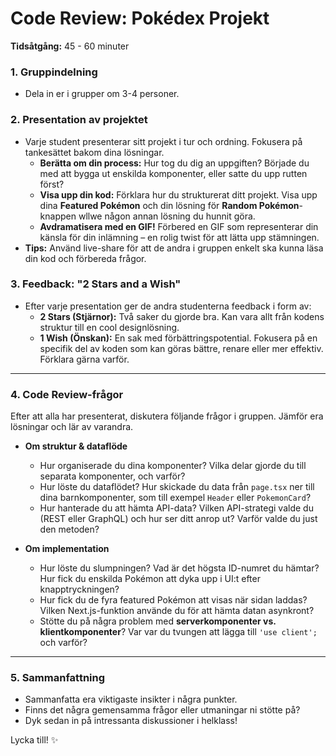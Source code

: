 # Code Review: Pokédex Projekt

**Tidsåtgång:** 45 - 60 minuter

### 1. Gruppindelning
* Dela in er i grupper om 3-4 personer.

### 2. Presentation av projektet
* Varje student presenterar sitt projekt i tur och ordning. Fokusera på tankesättet bakom dina lösningar.
    * **Berätta om din process:** Hur tog du dig an uppgiften? Började du med att bygga ut enskilda komponenter, eller satte du upp rutten först?
    * **Visa upp din kod:** Förklara hur du strukturerat ditt projekt. Visa upp dina **Featured Pokémon** och din lösning för **Random Pokémon**-knappen wllwe någon annan lösning du hunnit göra.
    * **Avdramatisera med en GIF!** Förbered en GIF som representerar din känsla för din inlämning – en rolig twist för att lätta upp stämningen.
* **Tips:** Använd live-share för att de andra i gruppen enkelt ska kunna läsa din kod och förbereda frågor.

### 3. Feedback: "2 Stars and a Wish"
* Efter varje presentation ger de andra studenterna feedback i form av:
    * **2 Stars (Stjärnor):** Två saker du gjorde bra. Kan vara allt från kodens struktur till en cool designlösning.
    * **1 Wish (Önskan):** En sak med förbättringspotential. Fokusera på en specifik del av koden som kan göras bättre, renare eller mer effektiv. Förklara gärna varför.

---

### 4. Code Review-frågor
Efter att alla har presenterat, diskutera följande frågor i gruppen. Jämför era lösningar och lär av varandra.

* **Om struktur & dataflöde**
    * Hur organiserade du dina komponenter? Vilka delar gjorde du till separata komponenter, och varför?
    * Hur löste du dataflödet? Hur skickade du data från `page.tsx` ner till dina barnkomponenter, som till exempel `Header` eller `PokemonCard`?
    * Hur hanterade du att hämta API-data? Vilken API-strategi valde du (REST eller GraphQL) och hur ser ditt anrop ut? Varför valde du just den metoden?

* **Om implementation**
    * Hur löste du slumpningen? Vad är det högsta ID-numret du hämtar? Hur fick du enskilda Pokémon att dyka upp i UI:t efter knapptryckningen?
    * Hur fick du de fyra featured Pokémon att visas när sidan laddas? Vilken Next.js-funktion använde du för att hämta datan asynkront?
    * Stötte du på några problem med **serverkomponenter vs. klientkomponenter**? Var var du tvungen att lägga till `'use client';` och varför?

---

### 5. Sammanfattning
* Sammanfatta era viktigaste insikter i några punkter.
* Finns det några gemensamma frågor eller utmaningar ni stötte på?
* Dyk sedan in på intressanta diskussioner i helklass!

Lycka till! ✨
